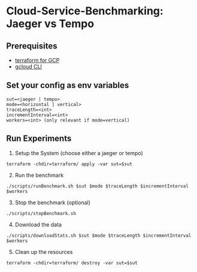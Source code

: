 # Cloud-Service-Benchmarking: Jaeger vs Tempo

## Prerequisites
- [terraform for GCP](https://developer.hashicorp.com/terraform/tutorials/gcp-get-started/google-cloud-platform-build#set-up-gcp)
- [gcloud CLI](https://cloud.google.com/sdk/docs/install?hl=en)

## Set your config as env variables
```
sut=<jaeger | tempo>
mode=<horizontal | vertical>
traceLength=<int>
incrementInterval=<int>
workers=<int> (only relevant if mode=vertical)
```
## Run Experiments

1. Setup the System (choose either a jaeger or tempo)
```
terraform -chdir=terraform/ apply -var sut=$sut
```

2. Run the benchmark
```
./scripts/runBenchmark.sh $sut $mode $traceLength $incrementInterval $workers
```

3. Stop the benchmark (optional)
```
./scripts/stopBenchmark.sh
```

4. Download the data
```
./scripts/downloadStats.sh $sut $mode $traceLength $incrementInterval $workers
```

5. Clean up the resources
```
terraform -chdir=terraform/ destroy -var sut=$sut
```